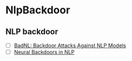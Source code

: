 # NlpBackdoor
## NLP backdoor

- [ ] [BadNL: Backdoor Attacks Against NLP Models](https://arxiv.org/abs/2006.01043)
- [ ] [Neural Backdoors in NLP](https://web.stanford.edu/class/archive/cs/cs224n/cs224n.1194/reports/custom/15720965.pdf)
